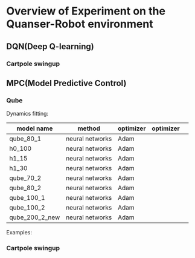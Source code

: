 # Overview of Experiment on the Quanser-Robot environment

## DQN(Deep Q-learning)

### Cartpole swingup





## MPC(Model Predictive Control)

### Qube
Dynamics fitting:

| model name |  method  | optimizer | optimizer |   |
|------|----------|-------------|-----------|--:|
|  qube_80_1    | neural networks         |   Adam          |           |   |
|  h0_100    | neural networks         |   Adam          |           |   |
| h1_15     | neural networks        |    Adam        |           |   |
| h1_30     |  neural networks  |  Adam     |      |
| qube_70_2     | neural networks   |  Adam     |      |
| qube_80_2    | neural networks   |  Adam     |      |
| qube_100_1     | neural networks   |  Adam     |      |
| qube_100_2     | neural networks   |  Adam     |      |
| qube_200_2_new     | neural networks   |  Adam     |      |


Examples:

### Cartpole swingup
